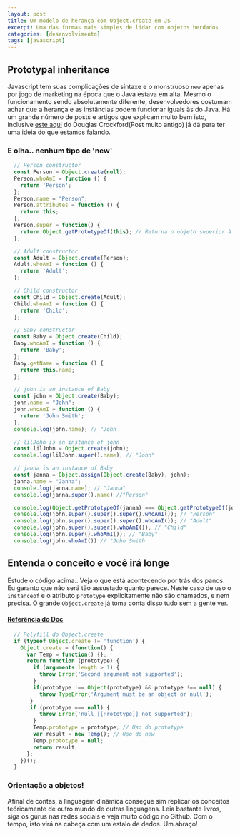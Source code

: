 ```yaml
---
layout: post
title: Um modelo de herança com Object.create em JS
excerpt: Uma das formas mais simples de lidar com objetos herdados
categories: [desenvolvimento]
tags: [javascript]
---
```


## Prototypal inheritance

Javascript tem suas complicações de sintaxe e o monstruoso `new` apenas por jogo de marketing na época que o Java estava em alta. Mesmo o funcionamento sendo absolutamente diferente, desenvolvedores costumam achar que a herança e as instâncias podem funcionar iguais às do Java. Há um grande número de posts e artigos que explicam muito bem isto, inclusive [este aqui](http://javascript.crockford.com/prototypal.html) do Douglas Crockford(Post muito antigo) já dá para ter uma ideia do que estamos falando.

### E olha.. nenhum tipo de 'new'
``` javascript
  // Person constructor
  const Person = Object.create(null);
  Person.whoAmI = function () {
    return 'Person';
  };
  Person.name = "Person";
  Person.attributes = function () {
    return this;
  };
  Person.super = function() {
    return Object.getPrototypeOf(this); // Retorna o objeto superior à este
  };

  // Adult constructor
  const Adult = Object.create(Person);
  Adult.whoAmI = function () {
    return 'Adult';
  };

  // Child constructor
  const Child = Object.create(Adult);
  Child.whoAmI = function () {
    return 'Child';
  };

  // Baby constructor
  const Baby = Object.create(Child);
  Baby.whoAmI = function () {
    return 'Baby';
  };
  Baby.getName = function () {
    return this.name;
  };

  // john is an instance of Baby
  const john = Object.create(Baby);
  john.name = "John";
  john.whoAmI = function () {
    return 'John Smith';
  };
  console.log(john.name); // "John

  // lilJohn is an instance of john
  const lilJohn = Object.create(john);
  console.log(lilJohn.super().name); // "John"

  // janna is an instance of Baby
  const janna = Object.assign(Object.create(Baby), john);
  janna.name = "Janna";
  console.log(janna.name); // "Janna"
  console.log(janna.super().name) //"Person"

  console.log(Object.getPrototypeOf(janna) === Object.getPrototypeOf(john)); // true
  console.log(john.super().super().super().whoAmI()); // "Person"
  console.log(john.super().super().super().whoAmI()); // "Adult"
  console.log(john.super().super().whoAmI()); // "Child"
  console.log(john.super().whoAmI()); // "Baby"
  console.log(john.whoAmI()) // "John Smith
```

## Entenda o conceito e você irá longe

Estude o código acima.. Veja o que está acontecendo por trás dos panos. Eu garanto que não será tão assustado quanto parece. Neste caso de uso o `instanceof` e o atributo `prototype` explicitamente não são chamados, e nem precisa. O grande `Object.create` já toma conta disso tudo sem a gente ver.

#### [Referência do Doc](https://developer.mozilla.org/en-US/docs/Web/JavaScript/Reference/Global_Objects/Object/create)
``` javascript
  // Polyfill do Object.create
  if (typeof Object.create != 'function') {
    Object.create = (function() {
      var Temp = function() {};
      return function (prototype) {
        if (arguments.length > 1) {
          throw Error('Second argument not supported');
        }
        if(prototype !== Object(prototype) && prototype !== null) {
          throw TypeError('Argument must be an object or null');
       }
       if (prototype === null) {
          throw Error('null [[Prototype]] not supported');
        }
        Temp.prototype = prototype; // Uso do prototype
        var result = new Temp(); // Uso do new
        Temp.prototype = null;
        return result;
      };
    })();
  }
```

### Orientação a objetos!

Afinal de contas, a linguagem dinâmica consegue sim replicar os conceitos teóricamente de outro mundo de outras linguagens. Leia bastante livros, siga os gurus nas redes sociais e veja muito código no Github. Com o tempo, isto virá na cabeça com um estalo de dedos. Um abraço!
